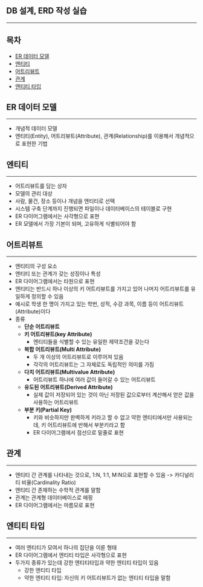 ## DB 설계, ERD 작성 실습

---

## 목차

* [ER 데이터 모델](#er-데이터-모델)
* [엔티티](#엔티티)
* [어트리뷰트](#어트리뷰트)
* [관계](#관계)
* [엔티티 타입](#엔티티-타입)





## ER 데이터 모델

---

* 개념적 데이터 모델
* 엔티티(Entity), 어트리뷰트(Attribute), 관계(Relationship)를 이용해서 개념적으로 표현한 기법



## 엔티티

---

* 어트리뷰트를 담는 상자
* 모델의 관리 대상
* 사람, 물건, 장소 등이나 개념을 엔티티로 선택
* 시스템 구축 단계까지 진행되면 파일이나 데이터베이스의 테이블로 구현
* ER 다이어그램에서는 사각형으로 표현
* ER 모델에서 가장 기본이 되며, 고유하게 식별되어야 함



## 어트리뷰트

---

* 엔티티의 구성 요소
* 엔티티 또는 관계가 갖는 성징이나 특성
* ER 다이어그램에서는 타원으로 표현
* 엔티티는 반드시 하나 이상의 키 어트리뷰트를 가지고 있어 나머지 어트리뷰트를 유일하게 정의할 수 있음
* 예시로 학생 한 명이 가지고 있는 학번, 성적, 수강 과목, 이름 등이 어트리뷰트(Attribute)이다
* 종류
  * **단순 어트리뷰트**
  * **키 어트리뷰트(key Attribute)**
    * 엔티티들을 식별할 수 있는 유일한 제약조건을 갖는다
  * **복합 어트리뷰트(Multi Attribute)**
    * 두 개 이상의 어트리뷰트로 이루어져 있음
    * 각각의 어트리뷰트는 그 자체로도 독립적인 의미를 가짐
  * **다치 어트리뷰트(Multivalue Attribute)**
    * 어트리뷰트 하나에 여러 값이 들어갈 수 있는 어트리뷰트
  * **유도된 어트리뷰트(Derived Attribute)**
    * 실제 값이 저장되어 있는 것이 아닌 저장된 값으로부터 계산해서 얻은 값을 사용하는 어트리뷰트
  * **부분 키(Partial Key)**
    * 키와 비슷하지만 완벽하게 키라고 할 수 없고 약한 엔티티에서만 사용되는데, 키 어트리뷰트에 반해서 부분키라고 함
    * ER 다이어그램에서 점선으로 밑줄로 표현



## 관계

---

* 엔티티 간 관계를 나타내는 것으로, 1:N, 1:1, M:N으로 표현할 수 있음 -> 카디널리티 비율(Cardinality Ratio)
* 엔티티 간 존재하는 수학적 관계를 말함
* 관계는 관계형 데이터베이스로 매핑
* ER 다이어그램에서는 마름모로 표현



## 엔티티 타입

---

* 여러 엔티티가 모여서 하나의 집단을 이룬 형태
* ER 다이어그램에서 엔티티 타입은 사각형으로 표현
* 두가지 종류가 있는데 강한 엔티티타입과 약한 엔티티 타입이 있음
  * 강한 엔티티 타입
  * 약한 엔티티 타입: 자신의 키 어트리뷰트가 없는 엔티티 타입을 말함